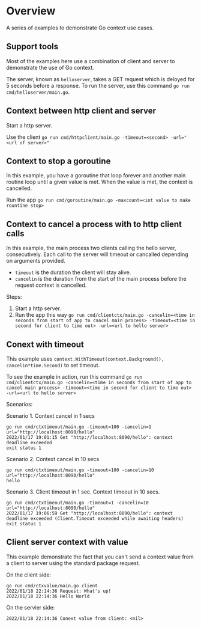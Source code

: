 # Overview

A series of examples to demonstrate Go context use cases.

## Support tools

Most of the examples here use a combination of client and server to demonstrate the use of Go context.

The server, known as `helloserver`, takes a GET request which is deloyed for 5 seconds before a response. To run the server, use this command `go run cmd/helloserver/main.go`.

## Context between http client and server

Start a http server.

Use the client `go run cmd/httpclient/main.go -timeout=<second> -url="<url of server>"`

## Context to stop a goroutine

In this example, you have a goroutine that loop forever and another main routine loop until a given value is met. When the value is met, the context is cancelled.

Run the app `go run cmd/goroutine/main.go -maxcount=<int value to make rountine stop>`

## Context to cancel a process with to http client calls

In this example, the main process two clients calling the hello server, consecutively. Each call to the server will timeout or cancalled depending on arguments provided.

* `timeout` is the duration the client will stay alive.
* `cancelin` is the duration from the start of the main process before the request context is cancelled.

Steps:

1. Start a http server.
1. Run the app this way `go run cmd/clientctx/main.go -cancelin=<time in seconds from start of app to cancel main process> -timeout=<time in second for client to time out> -url=<url to hello server>`

## Conext with timeout

This example uses `context.WithTimeout(context.Background(), cancelin*time.Second)` to set timeout.

To see the example in action, run this command `go run cmd/clientctx/main.go -cancelin=<time in seconds from start of app to cancel main process> -timeout=<time in second for client to time out> -url=<url to hello server>`

Scenarios:

Scenario 1. Context cancel in 1 secs

```
go run cmd/ctxtimeout/main.go -timeout=100 -cancelin=1 url="http://localhost:8090/hello"
2022/01/17 19:01:15 Get "http://localhost:8090/hello": context deadline exceeded
exit status 1
```

Scenario 2. Context cancel in 10 secs

```
go run cmd/ctxtimeout/main.go -timeout=100 -cancelin=10 url="http://localhost:8090/hello"
hello
```

Scenario 3. Client timeout in 1 sec. Context timeout in 10 secs.

```
go run cmd/ctxtimeout/main.go -timeout=1 -cancelin=10 url="http://localhost:8090/hello"
2022/01/17 19:06:59 Get "http://localhost:8090/hello": context deadline exceeded (Client.Timeout exceeded while awaiting headers)
exit status 1
```

## Client server context with value

This example demonstrate the fact that you can't send a context value from a client to server using the standard package request.

On the client side:
```
go run cmd/ctxvalue/main.go client
2022/01/18 22:14:36 Request: What's up!
2022/01/18 22:14:36 Hello World
```

On the servier side:
```
2022/01/18 22:14:36 Conext value from client: <nil>
```